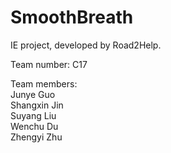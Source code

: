 # SmoothBreath

IE project, developed by Road2Help. 
    
Team number: C17   
 
Team members:   
Junye Guo   
Shangxin Jin    
Suyang Liu  
Wenchu Du   
Zhengyi Zhu
    